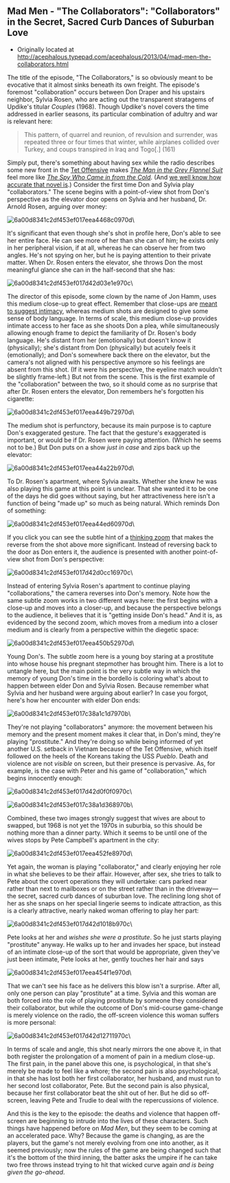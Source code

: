 ## Mad Men - "The Collaborators": "Collaborators" in the Secret, Sacred Curb Dances of Suburban Love

 * Originally located at http://acephalous.typepad.com/acephalous/2013/04/mad-men-the-collaborators.html

The title of the episode, "The Collaborators," is so obviously meant to be evocative that it almost sinks beneath its own freight. The episode's foremost "collaboration" occurs between Don Draper and his upstairs neighbor, Sylvia Rosen, who are acting out the transparent stratagems of Updike's titular *Couples* (1968). Though Updike's novel covers the time addressed in earlier seasons, its particular combination of adultry and war is relevant here:

> This pattern, of quarrel and reunion, of revulsion and surrender, was repeated three or four times that winter, while airplanes collided over Turkey, and coups transpired in Iraq and Togo[.] (161)

Simply put, there's something about having sex while the radio describes some new front in the [Tet Offensive](http://en.wikipedia.org/wiki/Tet_Offensive) makes [*The Man in the Grey Flannel Suit*](http://www.amazon.com/exec/obidos/ASIN/1568582463/diesekoschmar-20) feel more like *[The Spy Who Came in from the Cold](http://www.amazon.com/exec/obidos/ASIN/0143121421/diesekoschmar-20)*. (And [we well know how accurate that novel is](http://www.guardian.co.uk/books/2013/apr/12/john-le-carre-spy-anniversary).) Consider the first time Don and Sylvia play "collaborators." The scene begins with a point-of-view shot from Don's perspective as the elevator door opens on Sylvia and her husband, Dr. Arnold Rosen, arguing over money:

![6a00d8341c2df453ef017eea4468c0970d](images/tv/mad-men-the-collaborators/6a00d8341c2df453ef017eea4468c0970d.png)\

It's significant that even though she's shot in profile here, Don's able to see her entire face. He can see more of her than she can of him; he exists only in her peripheral vision, if at all, whereas he can observe her from two angles. He's not spying on her, but he is paying attention to their private matter. When Dr. Rosen enters the elevator, she throws Don the most meaningful glance she can in the half-second that she has:

![6a00d8341c2df453ef017d42d03e1e970c](images/tv/mad-men-the-collaborators/6a00d8341c2df453ef017d42d03e1e970c.png)\

The director of this episode, some clown by the name of Jon Hamm, uses this medium close-up to great effect. Remember that close-ups are [meant to suggest intimacy](http://acephalous.typepad.com/acephalous/2012/09/game-of-thrones-winter-is-coming-for-will-and-bran.html#1), whereas medium shots are designed to give some sense of body language. In terms of scale, this medium close-up provides intimate access to her face as she shoots Don a plea, while simultaneously allowing enough frame to depict the familiarity of Dr. Rosen's body language. He's distant from her (emotionally) but doesn't know it (physically); she's distant from Don (physically) but acutely feels it (emotionally); and Don's somewhere back there on the elevator, but the camera's not aligned with his perspective anymore so his feelings are absent from this shot. (If it were his perspective, the eyeline match wouldn't be slightly frame-left.)
But not from the scene. This is the first example of the "collaboration" between the two, so it should come as no surprise that after Dr. Rosen enters the elevator, Don remembers he's forgotten his cigarette:

![6a00d8341c2df453ef017eea449b72970d](images/tv/mad-men-the-collaborators/6a00d8341c2df453ef017eea449b72970d.png)\

The medium shot is perfunctory, because its main purpose is to capture Don's exaggerated gesture. The fact that the gesture's exaggerated is important, or would be if Dr. Rosen were paying attention. (Which he seems not to be.) But Don puts on a show *just in case* and zips back up the elevator:

![6a00d8341c2df453ef017eea44a22b970d](images/tv/mad-men-the-collaborators/6a00d8341c2df453ef017eea44a22b970d.png)\

To Dr. Rosen's apartment, where Sylvia awaits. Whether she knew he was also playing this game at this point is unclear. That she wanted it to be one of the days he did goes without saying, but her attractiveness here isn't a function of being "made up" so much as being natural. Which reminds Don of something:

![6a00d8341c2df453ef017eea44ed60970d](images/tv/mad-men-the-collaborators/6a00d8341c2df453ef017eea44ed60970d.png)\

If you click you can see the subtle hint of a [thinking zoom](http://acephalous.typepad.com/acephalous/2012/01/follow-that-thought.html) that makes the reverse from the shot above more significant. Instead of reversing back to the door as Don enters it, the audience is presented with another point-of-view shot from Don's perspective:

![6a00d8341c2df453ef017d42d0cc16970c](images/tv/mad-men-the-collaborators/6a00d8341c2df453ef017d42d0cc16970c.png)\

Instead of entering Sylvia Rosen's apartment to continue playing "collaborations," the camera reverses into Don's memory. Note how the same subtle zoom works in two different ways here: the first begins with a close-up and moves into a closer-up, and because the perspective belongs to the audience, it believes that it is "getting inside Don's head." And it is, as evidenced by the second zoom, which moves from a medium into a closer medium and is clearly from a perspective within the diegetic space:

![6a00d8341c2df453ef017eea450b52970d](images/tv/mad-men-the-collaborators/6a00d8341c2df453ef017eea450b52970d.png)\

Young Don's. The subtle zoom here is a young boy staring at a prostitute into whose house his pregnant stepmother has brought him. There is a lot to untangle here, but the main point is the very subtle way in which the memory of young Don's time in the bordello is coloring what's about to happen between elder Don and Sylvia Rosen. Because remember what Sylvia and her husband were arguing about earlier? In case you forgot, here's how her encounter with elder Don ends:

![6a00d8341c2df453ef017c38a1c1d7970b](images/tv/mad-men-the-collaborators/6a00d8341c2df453ef017c38a1c1d7970b.png)\

They're not playing "collaborators" anymore: the movement between his memory and the present moment makes it clear that, in Don's mind, they're playing "prostitute." And they're doing so while being informed of yet another U.S. setback in Vietnam because of the Tet Offensive, which itself followed on the heels of the Koreans taking the USS *Pueblo*. Death and violence are not *visible* on screen, but their presence is pervasive. As, for example, is the case with Peter and his game of "collaboration," which begins innocently enough:

![6a00d8341c2df453ef017d42d0f0f0970c](images/tv/mad-men-the-collaborators/6a00d8341c2df453ef017d42d0f0f0970c.png)\

![6a00d8341c2df453ef017c38a1d368970b](images/tv/mad-men-the-collaborators/6a00d8341c2df453ef017c38a1d368970b.png)\

Combined, these two images strongly suggest that wives are about to swapped, but 1968 is not yet the 1970s in suburbia, so this should be nothing more than a dinner party. Which it seems to be until one of the wives stops by Pete Campbell's apartment in the city:

![6a00d8341c2df453ef017eea452fe8970d](images/tv/mad-men-the-collaborators/6a00d8341c2df453ef017eea452fe8970d.png)\

Yet again, the woman is playing "collaborator," and clearly enjoying her role in what she believes to be their affair. However, after sex, she tries to talk to Pete about the covert operations they will undertake: cars parked near rather than next to mailboxes or on the street rather than in the driveway—the secret, sacred curb dances of suburban love. The reclining long shot of her as she snaps on her special lingerie seems to indicate attraction, as this is a clearly attractive, nearly naked woman offering to play her part:

![6a00d8341c2df453ef017d42d1018b970c](images/tv/mad-men-the-collaborators/6a00d8341c2df453ef017d42d1018b970c.png)\

Pete looks at her and *wishes she were a prostitute*. So he just starts playing "prostitute" anyway. He walks up to her and invades her space, but instead of an intimate close-up of the sort that would be appropriate, given they've just been intimate, Pete looks at her, gently touches her hair and says

![6a00d8341c2df453ef017eea454f1e970d](images/tv/mad-men-the-collaborators/6a00d8341c2df453ef017eea454f1e970d.jpg)\

That we can't see his face as he delivers this blow isn't a surprise. After all, only one person can play "prostitute" at a time. Sylvia and this woman are both forced into the role of playing prostitute by someone they considered their collaborator, but while the outcome of Don's mid-course game-change is merely violence on the radio, the off-screen violence this woman suffers is more personal:

![6a00d8341c2df453ef017d42d12711970c](images/tv/mad-men-the-collaborators/6a00d8341c2df453ef017d42d12711970c.png)\

In terms of scale and angle, this shot nearly mirrors the one above it, in that both register the prolongation of a moment of pain in a medium close-up. The first pain, in the panel above this one, is psychological, in that she's merely be made to feel like a whore; the second pain is also psychological, in that she has lost both her first collaborator, her husband, and must run to her second lost collaborator, Pete. But the second pain is also physical, because her first collaborator beat the shit out of her. But he did so off-screen, leaving Pete and Trudie to deal with the repercussions of violence.

And this is the key to the episode: the deaths and violence that happen off-screen are beginning to intrude into the lives of these characters. Such things have happened before on *Mad Men*, but they seem to be coming at an accelerated pace. Why? Because the game is changing, as are the players, but the game's not merely evolving from one into another, as it seemed previously; now the rules of the game are being changed such that it's the bottom of the third inning, the batter asks the umpire if he can take two free throws instead trying to hit that wicked curve again *and is being given the go-ahead*.

